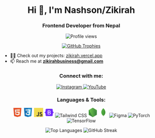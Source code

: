 <h1 align="center">Hi 👋, I'm Nashson/Zikirah</h1>
<h3 align="center">Frontend Developer from Nepal</h3>

<p align="center">
  <img src="https://komarev.com/ghpvc/?username=zikirah&label=Profile%20views&color=0e75b6&style=flat" alt="Profile views" />
</p>

<p align="center">
  <a href="https://github.com/ryo-ma/github-profile-trophy">
    <img src="https://github-profile-trophy.vercel.app/?username=zikirah&margin-w=5&row=1" alt="GitHub Trophies" />
  </a>
</p>

- 👨‍💻 Check out my projects: [zikirah.vercel.app](https://zikirah.vercel.app/)  
- 📫 Reach me at **zikirahbusiness@gmail.com**

<h3 align="center">Connect with me:</h3>
<p align="center">
  <a href="https://instagram.com/zikiraahh" target="blank">
    <img src="https://raw.githubusercontent.com/rahuldkjain/github-profile-readme-generator/master/src/images/icons/Social/instagram.svg" alt="Instagram" height="25" />
  </a>
  <a href="https://www.youtube.com/c/zikirah" target="blank">
    <img src="https://raw.githubusercontent.com/rahuldkjain/github-profile-readme-generator/master/src/images/icons/Social/youtube.svg" alt="YouTube" height="25" />
  </a>
</p>

<h3 align="center">Languages & Tools:</h3>
<p align="center">
  <img src="https://raw.githubusercontent.com/devicons/devicon/master/icons/html5/html5-original.svg" alt="HTML5" width="30" />
  <img src="https://raw.githubusercontent.com/devicons/devicon/master/icons/css3/css3-original.svg" alt="CSS3" width="30" />
  <img src="https://raw.githubusercontent.com/devicons/devicon/master/icons/javascript/javascript-original.svg" alt="JavaScript" width="30" />
  <img src="https://raw.githubusercontent.com/devicons/devicon/master/icons/bootstrap/bootstrap-plain.svg" alt="Bootstrap" width="30" />
  <img src="https://www.vectorlogo.zone/logos/tailwindcss/tailwindcss-icon.svg" alt="Tailwind CSS" width="30" />
  <img src="https://raw.githubusercontent.com/devicons/devicon/master/icons/nodejs/nodejs-original.svg" alt="Node.js" width="30" />
  <img src="https://raw.githubusercontent.com/devicons/devicon/master/icons/mongodb/mongodb-original.svg" alt="MongoDB" width="30" />
  <img src="https://www.vectorlogo.zone/logos/figma/figma-icon.svg" alt="Figma" width="30" />
  <img src="https://www.vectorlogo.zone/logos/pytorch/pytorch-icon.svg" alt="PyTorch" width="30" />
  <img src="https://www.vectorlogo.zone/logos/tensorflow/tensorflow-icon.svg" alt="TensorFlow" width="30" />
</p>

<p align="center">
  <img src="https://github-readme-stats.vercel.app/api/top-langs?username=zikirah&show_icons=true&locale=en&layout=compact&theme=radical" alt="Top Languages" height="130" />
  <img src="https://github-readme-streak-stats.herokuapp.com/?user=zikirah&theme=radical" alt="GitHub Streak" height="130" />
</p>
